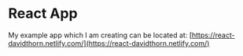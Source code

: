 # React App 

My example app which I am creating can be located at: [https://react-davidthorn.netlify.com/](https://react-davidthorn.netlify.com/)
